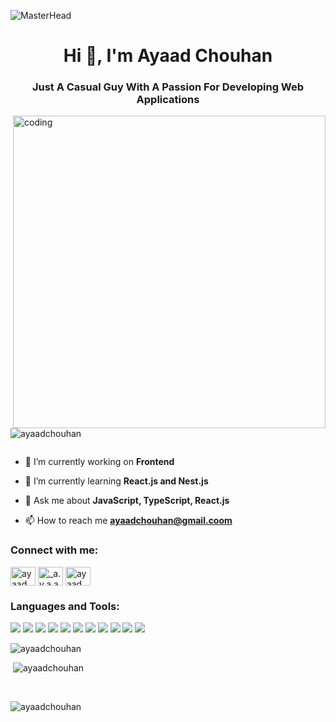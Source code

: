 ![MasterHead](https://live.staticflickr.com/65535/51350239267_54560763e6_b.jpg)
<!-- <img src="https://repository-images.githubusercontent.com/588181932/e36ec678-7984-4cdd-8e4c-a3932772ff8e" alt='coding'> -->

<h1 align="center">Hi 👋, I'm Ayaad Chouhan</h1>
<h3 align="center">Just A Casual Guy With A Passion For Developing Web Applications</h3>
<img align="right" width="500"  src="https://camo.githubusercontent.com/7de37139d0b4c1ce40865e799b446c0e963a3dd8fb68d239707237c40604fa3d/68747470733a2f2f63646e2e6472696262626c652e636f6d2f75736572732f3733303730332f73637265656e73686f74732f363538313234332f6176656e746f2e676966" alt="coding" >

<p align="left"> <img src="https://komarev.com/ghpvc/?username=ayaadchouhan&label=Profile%20views&color=0e75b6&style=flat" alt="ayaadchouhan" /> </p>

<p align="left"> <a href="https://twitter.com/" target="blank"><img src="https://img.shields.io/twitter/follow/?logo=twitter&style=for-the-badge" alt="" /></a> </p>

- 🔭 I’m currently working on **Frontend**

- 🌱 I’m currently learning **React.js and Nest.js**

- 💬 Ask me about **JavaScript, TypeScript, React.js**

- 📫 How to reach me **ayaadchouhan@gmail.coom**

<h3 align="left">Connect with me:</h3>
<p align="left">
<a href="https://linkedin.com/in/ayaad chouhan" target="blank"><img align="center" src="https://raw.githubusercontent.com/rahuldkjain/github-profile-readme-generator/master/src/images/icons/Social/linked-in-alt.svg" alt="ayaad chouhan" height="30" width="40" /></a>
<a href="https://instagram.com/_a.y.a.a.d_ch" target="blank"><img align="center" src="https://raw.githubusercontent.com/rahuldkjain/github-profile-readme-generator/master/src/images/icons/Social/instagram.svg" alt="_a.y.a.a.d_ch" height="30" width="40" /></a>
<a href="https://www.leetcode.com/ayaad chouhan" target="blank"><img align="center" src="https://raw.githubusercontent.com/rahuldkjain/github-profile-readme-generator/master/src/images/icons/Social/leet-code.svg" alt="ayaad chouhan" height="30" width="40" /></a>
</p>

<h3 align="left">Languages and Tools:</h3>
<p>
<img src="https://img.shields.io/badge/javascript-%23323330.svg?style=for-the-badge&logo=javascript&logoColor=%23F7DF1E">
<img src="https://img.shields.io/badge/c-%2300599C.svg?style=for-the-badge&logo=c&logoColor=white">
<img src="https://img.shields.io/badge/css3-%231572B6.svg?style=for-the-badge&logo=css3&logoColor=white">
<img src="https://img.shields.io/badge/html5-%23E34F26.svg?style=for-the-badge&logo=html5&logoColor=white">
<img src="https://img.shields.io/badge/typescript-%23007ACC.svg?style=for-the-badge&logo=typescript&logoColor=white">
<img src="https://img.shields.io/badge/react-%2320232a.svg?style=for-the-badge&logo=react&logoColor=%2361DAFB">
<img src="https://img.shields.io/badge/jquery-%230769AD.svg?style=for-the-badge&logo=jquery&logoColor=white">
<img src="https://img.shields.io/badge/mysql-4479A1.svg?style=for-the-badge&logo=mysql&logoColor=white">
<img src="https://img.shields.io/badge/git-%23F05033.svg?style=for-the-badge&logo=git&logoColor=white">
<img src="https://img.shields.io/badge/github-%23121011.svg?style=for-the-badge&logo=github&logoColor=white">
<img src="https://img.shields.io/badge/express.js-%23404d59.svg?style=for-the-badge&logo=express&logoColor=%2361DAFB">
</p>



<p><img align="centre" src="https://github-readme-streak-stats.herokuapp.com/?user=ayaadchouhan&" alt="ayaadchouhan" /></p>
<p>&nbsp;<img align="centre" src="https://github-readme-stats.vercel.app/api?username=ayaadchouhan&show_icons=true&locale=en" alt="ayaadchouhan" /></p> <br/>

<p><img align="left" src="https://github-readme-stats.vercel.app/api/top-langs?username=ayaadchouhan&show_icons=true&locale=en&layout=compact" alt="ayaadchouhan" /></p>
